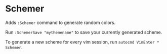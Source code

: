 # Schemer

Adds `:Schemer` command to generate random colors.

Run `:SchemerSave "mythemename"` to save your currently generated scheme.

To generate a new scheme for every vim session, run `autocmd VimEnter * Schemer`.
